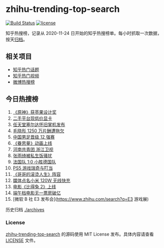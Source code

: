 # zhihu-trending-top-search

[![Build Status](https://github.com/justjavac/zhihu-trending-top-search/workflows/ci/badge.svg?branch=main)](https://github.com/justjavac/zhihu-trending-top-search/actions)
[![license](https://img.shields.io/github/license/justjavac/zhihu-trending-top-search)](https://github.com/justjavac/zhihu-trending-top-search/blob/main/LICENSE)

知乎热搜榜，记录从 2020-11-24 日开始的知乎热搜榜单。每小时抓取一次数据，按天[归档](./archives)。

## 相关项目

- [知乎热门话题](https://github.com/justjavac/zhihu-trending-hot-questions)
- [知乎热门视频](https://github.com/justjavac/zhihu-trending-hot-video)
- [微博热搜榜](https://github.com/justjavac/weibo-trending-hot-search)

## 今日热搜榜

<!-- BEGIN -->
<!-- 最后更新时间 Wed Jun 16 2021 20:08:40 GMT+0800 (China Standard Time) -->

1. [《原神》获苹果设计奖](https://www.zhihu.com/search?q=原神)
2. [二手平台现低价显卡](https://www.zhihu.com/search?q=显卡)
3. [任天堂塞尔达怀旧掌机发布](https://www.zhihu.com/search?q=塞尔达)
4. [毛晓彤 1250 万片酬遭拖欠](https://www.zhihu.com/search?q=毛晓彤)
5. [中国男足晋级 12 强赛](https://www.zhihu.com/search?q=中国男足)
6. [《眷思量》动画上线](https://www.zhihu.com/search?q=眷思量)
7. [河南共青团 浙江卫视](https://www.zhihu.com/search?q=浙江卫视抄袭)
8. [张雨绮被私生饭骚扰](https://www.zhihu.com/search?q=张雨绮)
9. [法国队 1:0 小胜德国队](https://www.zhihu.com/search?q=德法大战)
10. [PS5 游戏瑞奇与叮当](https://www.zhihu.com/search?q=瑞奇与叮当)
11. [《哥哥的滚烫人生》阵容](https://www.zhihu.com/search?q=哥哥的滚烫人生)
12. [媒体点名小米 120W 无线快充](https://www.zhihu.com/search?q=小米快充)
13. [电影《比得兔 2》上线](https://www.zhihu.com/search?q=比得兔2)
14. [端午档电影无一票房破亿](https://www.zhihu.com/search?q=端午档票房)
15. [微软 B 社 E3 发布会](https://www.zhihu.com/search?q=E3 游戏展)

<!-- END -->

历史归档 [./archives](./archives)

### License

[zhihu-trending-top-search](https://github.com/justjavac/zhihu-trending-top-search)
的源码使用 MIT License 发布。具体内容请查看 [LICENSE](./LICENSE) 文件。
